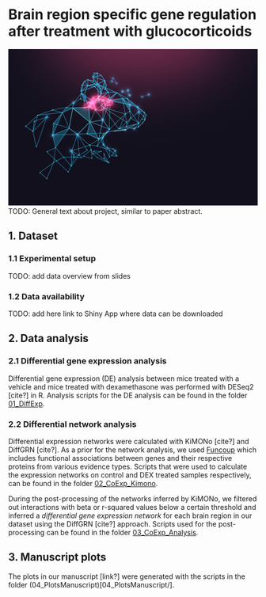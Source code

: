 # Brain region specific gene regulation after treatment with glucocorticoids

![<img src="./06_Shiny/www/mousejavi_reversebrain.png" width="150"/>](./06_Shiny/www/mousejavi_reversebrain.png) TODO: General text about project, similar to paper abstract.

## 1. Dataset

### 1.1 Experimental setup

TODO: add data overview from slides

### 1.2 Data availability

TODO: add here link to Shiny App where data can be downloaded

## 2. Data analysis

### 2.1 Differential gene expression analysis

Differential gene expression (DE) analysis between mice treated with a vehicle and mice treated with dexamethasone was performed with DESeq2 [cite?] in R. Analysis scripts for the DE analysis can be found in the folder [01_DiffExp](01_DiffExp/).

### 2.2 Differential network analysis

Differential expression networks were calculated with KiMONo [cite?] and DiffGRN [cite?]. As a prior for the network analysis, we used [Funcoup](https://funcoup5.scilifelab.se/search/) which includes functional associations between genes and their respective proteins from various evidence types. Scripts that were used to calculate the expression networks on control and DEX treated samples respectively, can be found in the folder [02_CoExp_Kimono](02_CoExp_Kimono/). 

During the post-processing of the networks inferred by KiMONo, we filtered out interactions with beta or r-squared values below a certain threshold and inferred a *differential gene expression network* for each brain region in our dataset using the DiffGRN [cite?] approach. Scripts used for the post-processing can be found in the folder [03_CoExp_Analysis](03_CoExp_Analysis/).

## 3. Manuscript plots

The plots in our manuscript [link?] were generated with the scripts in the folder (04_PlotsManuscript)[04_PlotsManuscript/].


